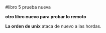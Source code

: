 #libro 5 prueba nueva

**otro libro nuevo para probar lo remoto**

**La orden de unix** ataca de nuevo a las hordas.

